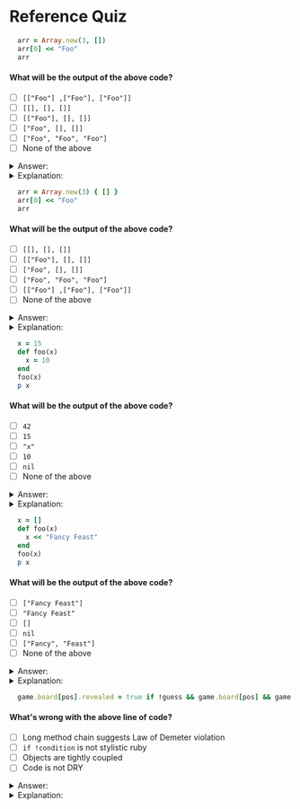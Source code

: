 # Reference Quiz

```ruby
  arr = Array.new(3, [])
  arr[0] << "Foo"
  arr
```
#### What will be the output of the above code?</p>
- [ ] `[["Foo"] ,["Foo"], ["Foo"]]`
- [ ] `[[], [], []]`
- [ ] `[["Foo"], [], []]`
- [ ] `["Foo", [], []]`
- [ ] `["Foo", "Foo", "Foo"]`
- [ ] None of the above
<details><summary>Answer:</summary>

- `[["Foo"] ,["Foo"], ["Foo"]]`</details>
<details><summary>Explanation:</summary>

The three empty arrays in `arr` are all the same array in memory (same object id).  When we shovel something into the first array, all three get modified because each element in our parent array has a memory pointer to the same array.</details>



```ruby
  arr = Array.new(3) { [] }
  arr[0] << "Foo"
  arr
```

#### What will be the output of the above code?</p>
- [ ] `[[], [], []]`
- [ ] `[["Foo"], [], []]`
- [ ] `["Foo", [], []]`
- [ ] `["Foo", "Foo", "Foo"]`
- [ ] `[["Foo"] ,["Foo"], ["Foo"]]`
- [ ] None of the above
<details><summary>Answer:</summary>

- `[["Foo"], [], []]`</details>
<details><summary>Explanation:</summary>

Passing a block to `Array.new` creates a new array with a different object id for every element in `arr`.</details>



```ruby
  x = 15
  def foo(x)
    x = 10
  end
  foo(x)
  p x
```

#### What will be the output of the above code?</p>
- [ ] `42`
- [ ] `15`
- [ ] `"x"`
- [ ] `10`
- [ ] `nil`
- [ ] None of the above

<details><summary>Answer:</summary>

- `15`</details>
<details><summary>Explanation:</summary>

When printing `x`, ruby will check the current scope for a variable named `x`.  In this case, x is set to 15.  When you define a function `def` you are creating a new scope that is fully contained by the method definition.  Ruby will not look into that scope for a variable named `x`.</details>



```ruby
  x = []
  def foo(x)
    x << "Fancy Feast"
  end
  foo(x)
  p x
```

#### What will be the output of the above code?</p>
- [ ] `["Fancy Feast"]`
- [ ] `"Fancy Feast"`
- [ ] `[]`
- [ ] `nil`
- [ ] `["Fancy", "Feast"]`
- [ ] None of the above

<details><summary>Answer:</summary>

- `["Fancy Feast"]`</details>
<details><summary>Explanation:</summary>

Since we are passing the array, `x`, into the invocation of `foo`, the local variable `x` inside the scope of the `foo` method has a pointer to the same array in the outter scope.</details>


```ruby
  game.board[pos].revealed = true if !guess && game.board[pos] && game.board[pos].revealed == false
```

#### What's wrong with the above line of code?</p>
- [ ] Long method chain suggests Law of Demeter violation
- [ ] `if !condition` is not stylistic ruby
- [ ] Objects are tightly coupled
- [ ] Code is not DRY

<details><summary>Answer:</summary>

- Long method chain suggests Law of Demeter violation
- `if !condition` is not stylistic ruby
- Objects are tightly coupled
- Code is not DRY</details>
<details><summary>Explanation:</summary>

We are chaining too many methods.  The `!if` should be changed to `unless` when possible. We are relying on the `board` information on the `game` for every call instead of being able to call a method directly on the game. And the `game.board[pos]` is repeated many times making it complicated to understand right off the bat.</details>
